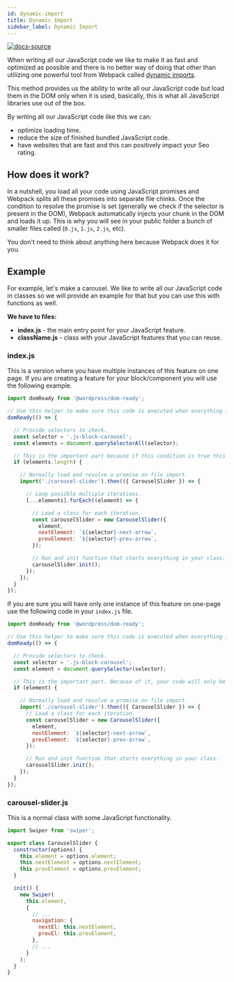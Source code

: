 ```yaml
---
id: dynamic-import
title: Dynamic Import
sidebar_label: Dynamic Import
---
```


[![docs-source](https://img.shields.io/badge/source-eigthshift--frontend--libs-yellow?style=for-the-badge&logo=javascript&labelColor=2a2a2a)](https://github.com/infinum/eightshift-frontend-libs)

When writing all our JavaScript code we like to make it as fast and optimized as possible and there is no better way of doing that other than utilizing one powerful tool from Webpack called [dynamic imports](https://webpack.js.org/guides/code-splitting/#dynamic-imports).

This method provides us the ability to write all our JavaScript code but load them in the DOM only when it is used, basically, this is what all JavaScript libraries use out of the box.

By writing all our JavaScript code like this we can:
* optimize loading time.
* reduce the size of finished bundled JavaScript code.
* have websites that are fast and this can positively impact your Seo rating.

## How does it work?

In a nutshell, you load all your code using JavaScript promises and Webpack splits all these promises into separate file chinks. Once the condition to resolve the promise is set (generally we check if the selector is present in the DOM), Webpack automatically injects your chunk in the DOM and loads it up. This is why you will see in your public folder a bunch of smaller files called (`0.js`, `1.js`, `2.js`, etc).

You don't need to think about anything here because Webpack does it for you.

## Example

For example, let's make a carousel. We like to write all our JavaScript code in classes so we will provide an example for that but you can use this with functions as well.

**We have to files:**
* **index.js** - the main entry point for your JavaScript feature.
* **className.js** - class with your JavaScript features that you can reuse.


### index.js

This is a version where you have multiple instances of this feature on one page. If you are creating a feature for your block/component you will use the following example.

```js
import domReady from '@wordpress/dom-ready';

// Use this helper to make sure this code is executed when everything in DOM is set.
domReady(() => {

  // Provide selectors to check.
  const selector = '.js-block-carousel';
  const elements = document.querySelectorAll(selector);

  // This is the important part because if this condition is true this promise will resolve and your chink will be loaded in the DOM.
  if (elements.length) {

    // Normally load and resolve a promise on file import.
    import('./carousel-slider').then(({ CarouselSlider }) => {

      // Loop possible multiple iterations.
      [...elements].forEach((element) => {

        // Load a class for each iteration.
        const carouselSlider = new CarouselSlider({
          element,
          nextElement: `${selector}-next-arrow`,
          prevElement: `${selector}-prev-arrow`,
        });

        // Run and init function that starts everything in your class.
        carouselSlider.init();
      });
    });
  }
});
```

If you are sure you will have only one instance of this feature on one-page use the following code in your `index.js` file.

```js
import domReady from '@wordpress/dom-ready';

// Use this helper to make sure this code is executed when everything in DOM is set.
domReady(() => {

  // Provide selectors to check.
  const selector = '.js-block-carousel';
  const element = document.querySelector(selector);

  // This is the important part. Because of it, your code will only be imported when there's an element on the page that uses it.
  if (element) {

    // Normally load and resolve a promise on file import.
    import('./carousel-slider').then(({ CarouselSlider }) => {
      // Load a class for each iteration.
      const carouselSlider = new CarouselSlider({
        element,
        nextElement: `${selector}-next-arrow`,
        prevElement: `${selector}-prev-arrow`,
      });

      // Run and init function that starts everything in your class.
      carouselSlider.init();
    });
  }
});
```

### carousel-slider.js

This is a normal class with some JavaScript functionality.

```js
import Swiper from 'swiper';

export class CarouselSlider {
  constructor(options) {
    this.element = options.element;
    this.nextElement = options.nextElement;
    this.prevElement = options.prevElement;
  }

  init() {
    new Swiper(
      this.element,
      {
        // ...
        navigation: {
          nextEl: this.nextElement,
          prevEl: this.prevElement,
        },
        // ...
      }
    );
  }
}
```
